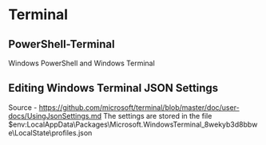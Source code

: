 # Terminal

## PowerShell-Terminal
Windows PowerShell and Windows Terminal

## Editing Windows Terminal JSON Settings
Source - https://github.com/microsoft/terminal/blob/master/doc/user-docs/UsingJsonSettings.md
The settings are stored in the file $env:LocalAppData\Packages\Microsoft.WindowsTerminal_8wekyb3d8bbwe\LocalState\profiles.json

